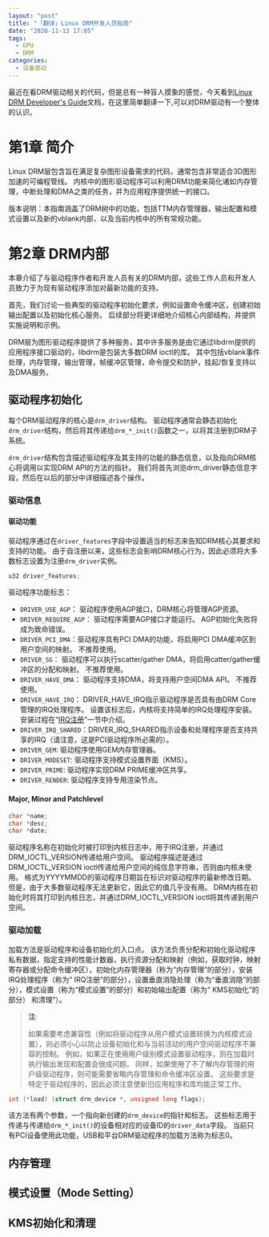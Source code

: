 ```yaml
---
layout: "post"
title: "「翻译」Linux DRM开发人员指南"
date: "2020-11-13 17:05"
tags:
  - GPU
  - DRM
categories:
  - 设备驱动
---
```


最近在看DRM驱动相关的代码，但是总有一种盲人摸象的感觉，今天看到[Linux DRM Developer's Guide](http://www.landley.net/kdocs/htmldocs/drm.html#idp4969552)文档，在这里简单翻译一下,可以对DRM驱动有一个整体的认识。

<!--more-->


# 第1章 简介

Linux DRM层包含旨在满足复杂图形设备需求的代码，通常包含非常适合3D图形加速的可编程管线。 内核中的图形驱动程序可以利用DRM功能来简化诸如内存管理，中断处理和DMA之类的任务，并为应用程序提供统一的接口。

版本说明：本指南涵盖了DRM树中的功能，包括TTM内存管理器，输出配置和模式设置以及新的vblank内部，以及当前内核中的所有常规功能。


# 第2章 DRM内部

本章介绍了与驱动程序作者和开发人员有关的DRM内部，这些工作人员和开发人员致力于为现有驱动程序添加对最新功能的支持。

首先，我们讨论一些典型的驱动程序初始化要求，例如设置命令缓冲区，创建初始输出配置以及初始化核心服务。 后续部分将更详细地介绍核心内部结构，并提供实施说明和示例。

DRM层为图形驱动程序提供了多种服务，其中许多服务是由它通过libdrm提供的应用程序接口驱动的，libdrm是包装大多数DRM ioctl的库。 其中包括vblank事件处理，内存管理，输出管理，帧缓冲区管理，命令提交和防护，挂起/恢复支持以及DMA服务。

## 驱动程序初始化

每个DRM驱动程序的核心是`drm_driver`结构。 驱动程序通常会静态初始化`drm_driver`结构，然后将其传递给`drm_*_init()`函数之一，以将其注册到DRM子系统。

`drm_driver`结构包含描述驱动程序及其支持的功能的静态信息，以及指向DRM核心将调用以实现DRM API的方法的指针。 我们将首先浏览drm_driver静态信息字段，然后在以后的部分中详细描述各个操作。

### 驱动信息

#### 驱动功能

驱动程序通过在`driver_features`字段中设置适当的标志来告知DRM核心其要求和支持的功能。 由于自注册以来，这些标志会影响DRM核心行为，因此必须将大多数标志设置为注册`drm_driver`实例。

``` C
u32 driver_features;
```
驱动程序功能标志：

- `DRIVER_USE_AGP`： 驱动程序使用AGP接口，DRM核心将管理AGP资源。
- `DRIVER_REQUIRE_AGP`： 驱动程序需要AGP接口才能运行。 AGP初始化失败将成为致命错误。
- `DRIVER_PCI_DMA`：驱动程序具有PCI DMA的功能，将启用PCI DMA缓冲区到用户空间的映射。 不推荐使用。
- `DRIVER_SG`： 驱动程序可以执行scatter/gather DMA，将启用catter/gather缓冲区的分配和映射。 不推荐使用。
- `DRIVER_HAVE_DMA`： 驱动程序支持DMA，将支持用户空间DMA API。 不推荐使用。
- `DRIVER_HAVE_IRQ`： DRIVER_HAVE_IRQ指示驱动程序是否具有由DRM Core管理的IRQ处理程序。 设置该标志后，内核将支持简单的IRQ处理程序安装。 安装过程在“[IRQ注册](http://www.landley.net/kdocs/htmldocs/drm.html#drm-irq-registration)”一节中介绍。
- `DRIVER_IRQ_SHARED`：DRIVER_IRQ_SHARED指示设备和处理程序是否支持共享的IRQ（请注意，这是PCI驱动程序所必需的）。
- `DRIVER_GEM`: 驱动程序使用GEM内存管理器。
- `DRIVER_MODESET`: 驱动程序支持模式设置界面（KMS）。
- `DRIVER_PRIME`: 驱动程序实现DRM PRIME缓冲区共享。
- `DRIVER_RENDER`: 驱动程序支持专用渲染节点。

#### Major, Minor and Patchlevel

``` C
char *name;
char *desc;
char *date;
```
驱动程序名称在初始化时被打印到内核日志中，用于IRQ注册，并通过DRM_IOCTL_VERSION传递给用户空间。
驱动程序描述是通过DRM_IOCTL_VERSION ioctl传递给用户空间的纯信息字符串，否则由内核未使用。
格式为YYYYMMDD的驱动程序日期旨在标识对驱动程序的最新修改日期。 但是，由于大多数驱动程序无法更新它，因此它的值几乎没有用。 DRM内核在初始化时将其打印到内核日志，并通过DRM_IOCTL_VERSION ioctl将其传递到用户空间。

### 驱动加载

加载方法是驱动程序和设备初始化的入口点。 该方法负责分配和初始化驱动程序私有数据，指定支持的性能计数器，执行资源分配和映射（例如，获取时钟，映射寄存器或分配命令缓冲区），初始化内存管理器（称为“内存管理”的部分），安装 IRQ处理程序（称为“ IRQ注册”的部分），设置垂直消隐处理（称为“垂直消隐”的部分），模式设置（称为“模式设置”的部分）和初始输出配置（称为“ KMS初始化”的部分） 和清理”）。

> **注**:
>
> 如果需要考虑兼容性（例如将驱动程序从用户模式设置转换为内核模式设置），则必须小心以防止设备初始化和与当前活动的用户空间驱动程序不兼容的控制。 例如，如果正在使用用户级别模式设置驱动程序，则在加载时执行输出发现和配置会很成问题。 同样，如果使用了不了解内存管理的用户级驱动程序，则可能需要省略内存管理和命令缓冲区设置。 这些要求是特定于驱动程序的，因此必须注意使新旧应用程序和库均能正常工作。

``` C
int (*load) (struct drm_device *, unsigned long flags);
```
该方法有两个参数，一个指向新创建的`drm_device`的指针和标志。 这些标志用于传递与传递给`drm_*_init()`的设备相对应的设备ID的`driver_data`字段。 当前只有PCI设备使用此功能，USB和平台DRM驱动程序的加载方法称为标志0。


## 内存管理



## 模式设置（Mode Setting）



## KMS初始化和清理

